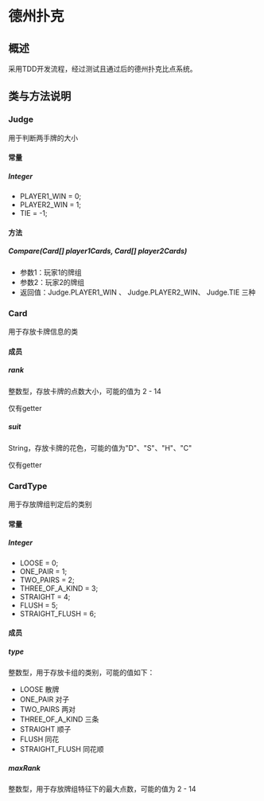 # 德州扑克
## 概述
采用TDD开发流程，经过测试且通过后的德州扑克比点系统。
## 类与方法说明
### Judge
用于判断两手牌的大小
#### 常量
##### Integer
* PLAYER1_WIN = 0;
* PLAYER2_WIN = 1;
* TIE = -1;
#### 方法
##### Compare(Card[] player1Cards, Card[] player2Cards)
* 参数1：玩家1的牌组
* 参数2：玩家2的牌组
* 返回值：Judge.PLAYER1_WIN 、 Judge.PLAYER2_WIN、 Judge.TIE 三种
### Card
用于存放卡牌信息的类
#### 成员
##### rank
整数型，存放卡牌的点数大小，可能的值为 2 - 14

仅有getter
##### suit
String，存放卡牌的花色，可能的值为"D"、"S"、"H"、"C"

仅有getter
### CardType
用于存放牌组判定后的类别
#### 常量
##### Integer
* LOOSE = 0;
* ONE_PAIR = 1;
* TWO_PAIRS = 2;
* THREE_OF_A_KIND = 3;
* STRAIGHT = 4;
* FLUSH = 5;
* STRAIGHT_FLUSH = 6;
#### 成员
##### type
整数型，用于存放卡组的类别，可能的值如下：
* LOOSE 散牌
* ONE_PAIR 对子
* TWO_PAIRS 两对
* THREE_OF_A_KIND 三条
* STRAIGHT 顺子
* FLUSH 同花
* STRAIGHT_FLUSH 同花顺

##### maxRank
整数型，用于存放牌组特征下的最大点数，可能的值为 2 - 14
